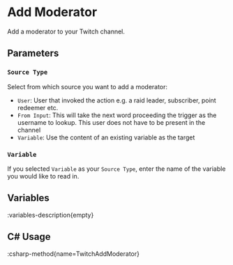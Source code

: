 # Add Moderator
Add a moderator to your Twitch channel.

## Parameters
### `Source Type`
Select from which source you want to add a moderator:
- `User`: User that invoked the action e.g. a raid leader, subscriber, point redeemer etc.
- `From Input`: This will take the next word proceeding the trigger as the username to lookup. This user does not have to be present in the channel
- `Variable`: Use the content of an existing variable as the target

### `Variable`
If you selected `Variable` as your `Source Type`, enter the name of the variable you would like to read in.

## Variables
:variables-description{empty}

## C# Usage
:csharp-method{name=TwitchAddModerator}